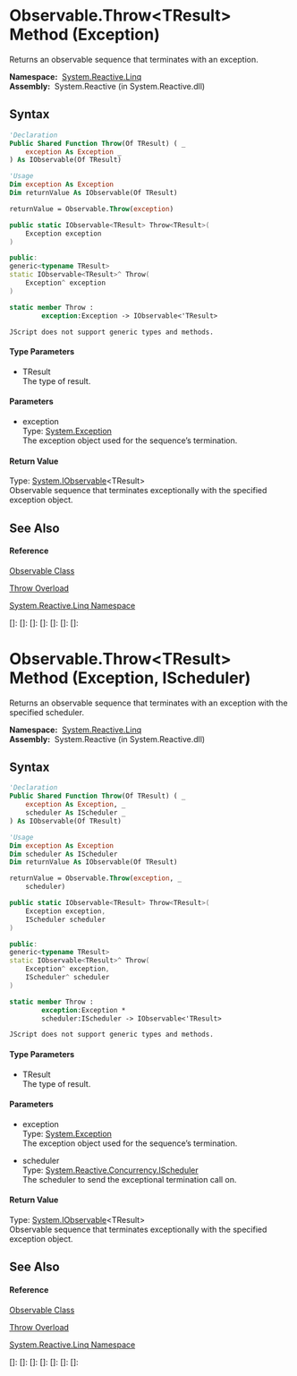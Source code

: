 # Observable.Throw\<TResult\> Method (Exception)

Returns an observable sequence that terminates with an exception.

**Namespace:**  [System.Reactive.Linq](System.Reactive.Linq\System.Reactive.Linq.md)  
**Assembly:**  System.Reactive (in System.Reactive.dll)

## Syntax

```vb
'Declaration
Public Shared Function Throw(Of TResult) ( _
    exception As Exception _
) As IObservable(Of TResult)
```

```vb
'Usage
Dim exception As Exception
Dim returnValue As IObservable(Of TResult)

returnValue = Observable.Throw(exception)
```

```csharp
public static IObservable<TResult> Throw<TResult>(
    Exception exception
)
```

```c++
public:
generic<typename TResult>
static IObservable<TResult>^ Throw(
    Exception^ exception
)
```

```fsharp
static member Throw : 
        exception:Exception -> IObservable<'TResult> 
```

```jscript
JScript does not support generic types and methods.
```

#### Type Parameters

- TResult  
  The type of result.

#### Parameters

- exception  
  Type: [System.Exception](https://msdn.microsoft.com/en-us/library/c18k6c59)  
  The exception object used for the sequence’s termination.

#### Return Value

Type: [System.IObservable](https://msdn.microsoft.com/en-us/library/Dd990377)\<TResult\>  
Observable sequence that terminates exceptionally with the specified exception object.

## See Also

#### Reference

[Observable Class](Observable\Observable.md)

[Throw Overload](Throw\Observable.Throw.md)

[System.Reactive.Linq Namespace](System.Reactive.Linq\System.Reactive.Linq.md)

[]: 
[]: 
[]: 
[]: 
[]: 
[]: 
[]: 
# Observable.Throw\<TResult\> Method (Exception, IScheduler)

Returns an observable sequence that terminates with an exception with the specified scheduler.

**Namespace:**  [System.Reactive.Linq](System.Reactive.Linq\System.Reactive.Linq.md)  
**Assembly:**  System.Reactive (in System.Reactive.dll)

## Syntax

```vb
'Declaration
Public Shared Function Throw(Of TResult) ( _
    exception As Exception, _
    scheduler As IScheduler _
) As IObservable(Of TResult)
```

```vb
'Usage
Dim exception As Exception
Dim scheduler As IScheduler
Dim returnValue As IObservable(Of TResult)

returnValue = Observable.Throw(exception, _
    scheduler)
```

```csharp
public static IObservable<TResult> Throw<TResult>(
    Exception exception,
    IScheduler scheduler
)
```

```c++
public:
generic<typename TResult>
static IObservable<TResult>^ Throw(
    Exception^ exception, 
    IScheduler^ scheduler
)
```

```fsharp
static member Throw : 
        exception:Exception * 
        scheduler:IScheduler -> IObservable<'TResult> 
```

```jscript
JScript does not support generic types and methods.
```

#### Type Parameters

- TResult  
  The type of result.

#### Parameters

- exception  
  Type: [System.Exception](https://msdn.microsoft.com/en-us/library/c18k6c59)  
  The exception object used for the sequence’s termination.

- scheduler  
  Type: [System.Reactive.Concurrency.IScheduler](IScheduler\IScheduler.md)  
  The scheduler to send the exceptional termination call on.

#### Return Value

Type: [System.IObservable](https://msdn.microsoft.com/en-us/library/Dd990377)\<TResult\>  
Observable sequence that terminates exceptionally with the specified exception object.

## See Also

#### Reference

[Observable Class](Observable\Observable.md)

[Throw Overload](Throw\Observable.Throw.md)

[System.Reactive.Linq Namespace](System.Reactive.Linq\System.Reactive.Linq.md)

[]: 
[]: 
[]: 
[]: 
[]: 
[]: 
[]: 